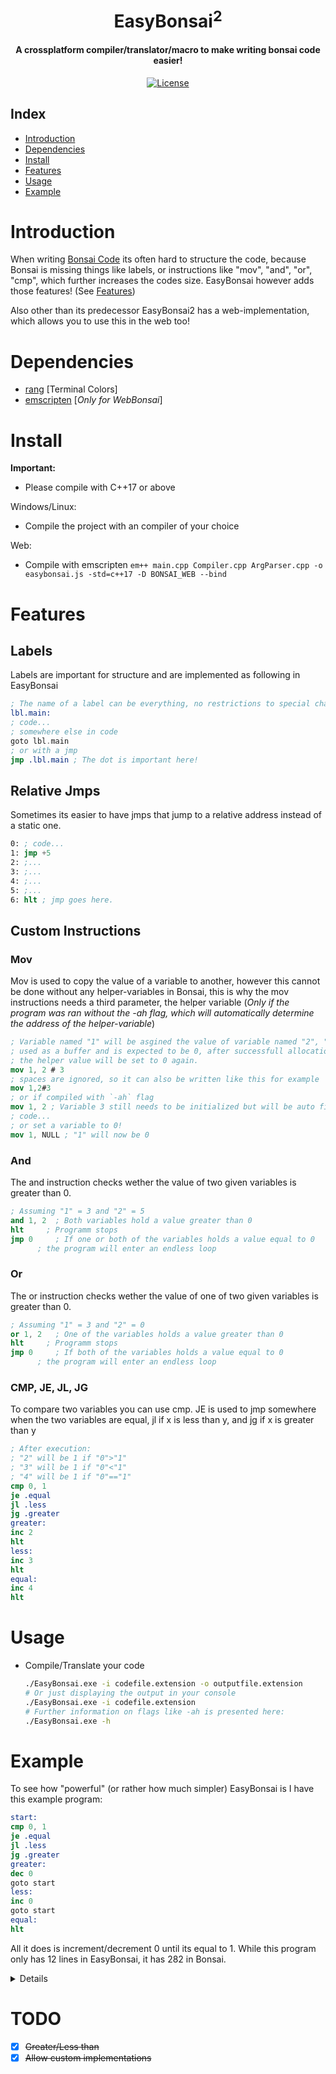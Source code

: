 


<div align="center">
  <p>
    <h1>
      <br />
      EasyBonsai<sup>2</sup>
    </h1>
    <h4>A crossplatform compiler/translator/macro to make writing bonsai code easier!</h4>
  </p>
  <p>
    <a href="https://github.com/Git-Curve/EasyBonsai2/blob/master/LICENSE">
      <img src="https://img.shields.io/github/license/Git-Curve/EasyBonsai2.svg?style=flat-square" alt="License" />
    </a>
  </p>
</div>

## Index
- [Introduction](#introduction)
- [Dependencies](#dependencies)
- [Install](#install)
- [Features](#features)
- [Usage](#usage)
- [Example](#example)

# Introduction
When writing [Bonsai Code](https://bonsai.pinyto.de/assembler/) its often hard to structure the code, because Bonsai is missing things like labels, or instructions like "mov", "and", "or", "cmp", which further increases the codes size. EasyBonsai however adds those features! (See [Features](#features))

Also other than its predecessor EasyBonsai2 has a web-implementation, which allows you to use this in the web too!

# Dependencies
- [rang](https://github.com/agauniyal/rang) [Terminal Colors]
- [emscripten](https://emscripten.org/) [*Only for WebBonsai*] 
# Install
<b>Important: </b>
- Please compile with C++17 or above

Windows/Linux:
- Compile the project with an compiler of your choice

Web:
- Compile with emscripten
  ```em++ main.cpp Compiler.cpp ArgParser.cpp -o easybonsai.js -std=c++17 -D BONSAI_WEB --bind```

# Features
## Labels
Labels are important for structure and are implemented as following in EasyBonsai
```nasm
; The name of a label can be everything, no restrictions to special characters or similar.
lbl.main:
; code...
; somewhere else in code
goto lbl.main
; or with a jmp
jmp .lbl.main ; The dot is important here!
```
## Relative Jmps
Sometimes its easier to have jmps that jump to a relative address instead of a static one.
```nasm
0: ; code...
1: jmp +5
2: ;...
3: ;...
4: ;...
5: ;...
6: hlt ; jmp goes here.
```
## Custom Instructions

### Mov
Mov is used to copy the value of a variable to another, however this cannot be done without any helper-variables in Bonsai, this is why the mov instructions needs a third parameter,  the helper variable (*Only if the program was ran without the -ah flag, which will automatically determine the address of the helper-variable*)
```nasm
; Variable named "1" will be asgined the value of variable named "2", "3" will be
; used as a buffer and is expected to be 0, after successfull allocation 
; the helper value will be set to 0 again.
mov 1, 2 # 3
; spaces are ignored, so it can also be written like this for example
mov 1,2#3
; or if compiled with `-ah` flag
mov 1, 2 ; Variable 3 still needs to be initialized but will be auto filled in.
; code...
; or set a variable to 0!
mov 1, NULL ; "1" will now be 0
```
### And
The and instruction checks wether the value of two given variables is greater than 0.
```nasm
; Assuming "1" = 3 and "2" = 5
and 1, 2  ; Both variables hold a value greater than 0
hlt     ; Programm stops
jmp 0     ; If one or both of the variables holds a value equal to 0
      ; the program will enter an endless loop
```
### Or
The or instruction checks wether the value of one of two given variables is greater than 0.
```nasm
; Assuming "1" = 3 and "2" = 0
or 1, 2   ; One of the variables holds a value greater than 0
hlt     ; Programm stops
jmp 0     ; If both of the variables holds a value equal to 0
      ; the program will enter an endless loop
```
### CMP, JE, JL, JG
To compare two variables you can use cmp. JE is used to jmp somewhere when the two variables are equal, jl if x is less than y, and jg if x is greater than y
```nasm
; After execution:
; "2" will be 1 if "0">"1"
; "3" will be 1 if "0"<"1"
; "4" will be 1 if "0"=="1"
cmp 0, 1
je .equal
jl .less
jg .greater
greater:
inc 2
hlt
less:
inc 3
hlt
equal:
inc 4
hlt
```

# Usage 
- Compile/Translate your code
  ```sh
  ./EasyBonsai.exe -i codefile.extension -o outputfile.extension
  # Or just displaying the output in your console
  ./EasyBonsai.exe -i codefile.extension
  # Further information on flags like -ah is presented here:
  ./EasyBonsai.exe -h
  ```

# Example
To see how "powerful" (or rather how much simpler) EasyBonsai is I have this example program:
```nasm
start:
cmp 0, 1
je .equal
jl .less
jg .greater
greater:
dec 0
goto start
less:
inc 0
goto start
equal:
hlt
```
All it does is increment/decrement 0 until its equal to 1.
While this program only has 12 lines in EasyBonsai, it has 282 in Bonsai.
<details closed>

```nasm
jmp 1
jmp 22
jmp 13
jmp 16
jmp 19
jmp 6
dec 0
jmp 1
jmp 9
inc 0
jmp 1
jmp 12
hlt
tst 4
jmp 12
jmp 3
tst 3
jmp 4
jmp 9
tst 3
jmp 6
jmp 5
jmp 53
jmp 68
tst 0
jmp 27
jmp 30
tst 1
jmp 33
jmp 41
tst 1
jmp 36
jmp 47
dec 0
dec 1
jmp 24
jmp 83
jmp 98
jmp 173
jmp 178
jmp 2
jmp 113
jmp 128
jmp 183
jmp 188
inc 3
jmp 2
jmp 143
jmp 158
jmp 193
jmp 198
inc 4
jmp 2
jmp 203
jmp 208
tst 0
jmp 58
jmp 62
inc 2
inc 3
dec 0
jmp 55
tst 2
jmp 65
jmp 23
dec 2
inc 0
jmp 62
jmp 213
jmp 218
tst 1
jmp 73
jmp 77
inc 2
inc 4
dec 1
jmp 70
tst 2
jmp 80
jmp 24
dec 2
inc 1
jmp 77
jmp 223
jmp 228
tst 3
jmp 88
jmp 92
inc 2
inc 0
dec 3
jmp 85
tst 2
jmp 95
jmp 37
dec 2
inc 3
jmp 92
jmp 233
jmp 238
tst 4
jmp 103
jmp 107
inc 2
inc 1
dec 4
jmp 100
tst 2
jmp 110
jmp 38
dec 2
inc 4
jmp 107
jmp 243
jmp 248
tst 3
jmp 118
jmp 122
inc 2
inc 0
dec 3
jmp 115
tst 2
jmp 125
jmp 42
dec 2
inc 3
jmp 122
jmp 253
jmp 258
tst 4
jmp 133
jmp 137
inc 2
inc 1
dec 4
jmp 130
tst 2
jmp 140
jmp 43
dec 2
inc 4
jmp 137
jmp 263
jmp 268
tst 3
jmp 148
jmp 152
inc 2
inc 0
dec 3
jmp 145
tst 2
jmp 155
jmp 48
dec 2
inc 3
jmp 152
jmp 273
jmp 278
tst 4
jmp 163
jmp 167
inc 2
inc 1
dec 4
jmp 160
tst 2
jmp 170
jmp 49
dec 2
inc 4
jmp 167
tst 3
jmp 176
jmp 39
dec 3
jmp 173
tst 4
jmp 181
jmp 40
dec 4
jmp 178
tst 3
jmp 186
jmp 44
dec 3
jmp 183
tst 4
jmp 191
jmp 45
dec 4
jmp 188
tst 3
jmp 196
jmp 50
dec 3
jmp 193
tst 4
jmp 201
jmp 51
dec 4
jmp 198
tst 2
jmp 206
jmp 54
dec 2
jmp 203
tst 3
jmp 211
jmp 55
dec 3
jmp 208
tst 2
jmp 216
jmp 69
dec 2
jmp 213
tst 4
jmp 221
jmp 70
dec 4
jmp 218
tst 2
jmp 226
jmp 84
dec 2
jmp 223
tst 0
jmp 231
jmp 85
dec 0
jmp 228
tst 2
jmp 236
jmp 99
dec 2
jmp 233
tst 1
jmp 241
jmp 100
dec 1
jmp 238
tst 2
jmp 246
jmp 114
dec 2
jmp 243
tst 0
jmp 251
jmp 115
dec 0
jmp 248
tst 2
jmp 256
jmp 129
dec 2
jmp 253
tst 1
jmp 261
jmp 130
dec 1
jmp 258
tst 2
jmp 266
jmp 144
dec 2
jmp 263
tst 0
jmp 271
jmp 145
dec 0
jmp 268
tst 2
jmp 276
jmp 159
dec 2
jmp 273
tst 1
jmp 281
jmp 160
dec 1
jmp 278
```

</details>


# TODO
- [x] ~~Greater/Less than~~
- [x] ~~Allow custom implementations~~